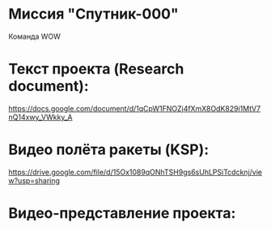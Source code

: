 # Миссия "Спутник-000"
Команда WOW

# Текст проекта (Research document):
https://docs.google.com/document/d/1qCpW1FNOZj4fXmX8OdK829i1MtV7nQ14xwy_VWkky_A

# Видео полёта ракеты (KSP):
https://drive.google.com/file/d/15Ox1089qONhTSH9gs6sUhLPSiTcdcknj/view?usp=sharing

# Видео-представление проекта:
